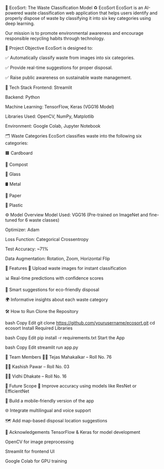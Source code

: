 🌟 EcoSort: The Waste Classification Model
♻️ EcoSort
EcoSort is an AI-powered waste classification web application that helps users identify and properly dispose of waste by classifying it into six key categories using deep learning.

Our mission is to promote environmental awareness and encourage responsible recycling habits through technology.

🌱 Project Objective
EcoSort is designed to:

✅ Automatically classify waste from images into six categories.

✅ Provide real-time suggestions for proper disposal.

✅ Raise public awareness on sustainable waste management.

🧠 Tech Stack
Frontend: Streamlit

Backend: Python

Machine Learning: TensorFlow, Keras (VGG16 Model)

Libraries Used: OpenCV, NumPy, Matplotlib

Environment: Google Colab, Jupyter Notebook

🗂️ Waste Categories
EcoSort classifies waste into the following six categories:

🟫 Cardboard

🌿 Compost

🧪 Glass

🛢️ Metal

📄 Paper

🧴 Plastic

⚙️ Model Overview
Model Used: VGG16 (Pre-trained on ImageNet and fine-tuned for 6 waste classes)

Optimizer: Adam

Loss Function: Categorical Crossentropy

Test Accuracy: ~71%

Data Augmentation: Rotation, Zoom, Horizontal Flip

🚀 Features
📸 Upload waste images for instant classification

📊 Real-time predictions with confidence scores

🧾 Smart suggestions for eco-friendly disposal

🌍 Informative insights about each waste category

🛠️ How to Run
Clone the Repository

bash
Copy
Edit
git clone https://github.com/yourusername/ecosort.git
cd ecosort
Install Required Libraries

bash
Copy
Edit
pip install -r requirements.txt
Start the App

bash
Copy
Edit
streamlit run app.py


👥 Team Members
👨‍💻 Tejas Mahakalkar – Roll No. 76

👩‍💻 Kashish Pawar – Roll No. 03

👩‍💻 Vidhi Dhakate – Roll No. 16

🔮 Future Scope
🔁 Improve accuracy using models like ResNet or EfficientNet

📱 Build a mobile-friendly version of the app

🌐 Integrate multilingual and voice support

🗺️ Add map-based disposal location suggestions



🙌 Acknowledgements
TensorFlow & Keras for model development

OpenCV for image preprocessing

Streamlit for frontend UI

Google Colab for GPU training

